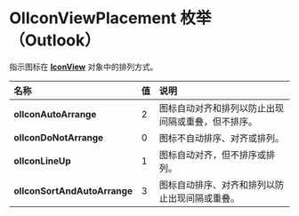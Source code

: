 
# OlIconViewPlacement 枚举 （Outlook）

指示图标在  **[IconView](dc2efa6c-4752-f713-f77e-378036f358dc.md)** 对象中的排列方式。



|**名称**|**值**|**说明**|
|:-----|:-----|:-----|
|**olIconAutoArrange**|2|图标自动对齐和排列以防止出现间隔或重叠，但不排序。|
|**olIconDoNotArrange**|0|图标不自动排序、对齐或排列。|
|**olIconLineUp**|1|图标自动对齐，但不排序或排列。|
|**olIconSortAndAutoArrange**|3|图标自动排序、对齐和排列以防止出现间隔或重叠。|
